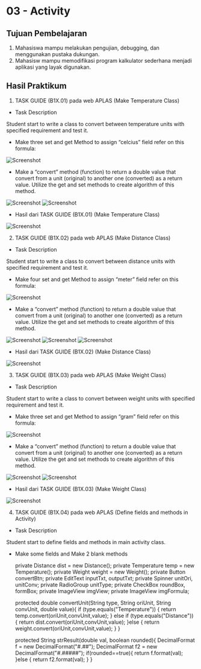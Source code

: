 # 03 - Activity

## Tujuan Pembelajaran

1. Mahasiswa mampu melakukan pengujian, debugging, dan menggunakan pustaka dukungan.
2. Mahasisw mampu memodifikasi program kalkulator sederhana menjadi aplikasi yang layak digunakan.

## Hasil Praktikum

1. TASK GUIDE (B1X.01) pada web APLAS (Make Temperature Class)

- Task Description

Student start to write a class to convert between temperature units with specified requirement and test it.

- Make three set and get Method to assign “celcius” field refer on this formula:

![Screenshot](img/src1.png)

- Make a “convert” method (function) to return a double value that convert from a unit (original) to another one (converted) as a return value. Utilize the get and set methods to create algorithm of this method.

![Screenshot](img/conv1(1).png)
![Screenshot](img/conv1(2).png)


- Hasil dari TASK GUIDE (B1X.01) (Make Temperature Class)

![Screenshot](img/1.png)

2. TASK GUIDE (B1X.02) pada web APLAS (Make Distance Class)

- Task Description

Student start to write a class to convert between distance units with specified requirement and test it.

- Make four set and get Method to assign “meter” field refer on this formula:

![Screenshot](img/src2.png)

- Make a “convert” method (function) to return a double value that convert from a unit (original) to another one (converted) as a return value. Utilize the get and set methods to create algorithm of this method. 

![Screenshot](img/conv2(1).png)
![Screenshot](img/conv2(2).png)
![Screenshot](img/conv2(3).png)

- Hasil dari TASK GUIDE (B1X.02) (Make Distance Class)

![Screenshot](img/2.png)

3. TASK GUIDE (B1X.03) pada web APLAS (Make Weight Class)

- Task Description

Student start to write a class to convert between weight units with specified requirement and test it.

- Make three set and get Method to assign “gram” field refer on this formula:

![Screenshot](img/src3.png)

- Make a “convert” method (function) to return a double value that convert from a unit (original) to another one (converted) as a return value. Utilize the get and set methods to create algorithm of this method.

![Screenshot](img/conv3(1).png)
![Screenshot](img/conv3(2).png)

- Hasil dari TASK GUIDE (B1X.03) (Make Weight Class)

![Screenshot](img/3.png)

4. TASK GUIDE (B1X.04) pada web APLAS (Define fields and methods in Activity)

- Task Description

Student start to define fields and methods in main activity class.

- Make some fields and Make 2 blank methods

    private Distance dist = new Distance();
    private Temperature temp = new Temperature();
    private Weight weight = new Weight();
    private Button convertBtn;
    private EditText inputTxt, outputTxt;
    private Spinner unitOri, unitConv;
    private RadioGroup unitType;
    private CheckBox roundBox, formBox;
    private ImageView imgView;
    private ImageView imgFormula;

    protected double convertUnit(String type, String oriUnit, String convUnit, double value){
        if (type.equals("Temperature")) {
            return temp.convert(oriUnit,convUnit,value);
        } else if (type.equals("Distance")) {
            return dist.convert(oriUnit,convUnit,value);
        }else {
            return weight.convert(oriUnit,convUnit,value);
        }
    }

    protected String strResult(double val, boolean rounded){
        DecimalFormat f = new DecimalFormat("#.##");
        DecimalFormat f2 = new DecimalFormat("#.#####");
        if(rounded==true){
            return f.format(val);
        }else {
            return f2.format(val);
        }
    }